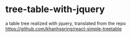 # tree-table-with-jquery
a table tree realized with jquery, translated from the repo  https://github.com/khanhspring/react-simple-treetable
